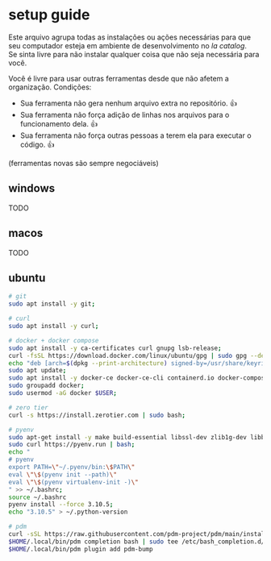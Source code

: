# setup guide
Este arquivo agrupa todas as instalações ou ações necessárias para que seu computador esteja em ambiente de desenvolvimento no *la catalog*.  
Se sinta livre para não instalar qualquer coisa que não seja necessária para você.  

Você é livre para usar outras ferramentas desde que não afetem a organização. Condições:  
- Sua ferramenta não gera nenhum arquivo extra no repositório. 👍  
- Sua ferramenta não força adição de linhas nos arquivos para o funcionamento dela. 👍  
- Sua ferramenta não força outras pessoas a terem ela para executar o código. 👍  

(ferramentas novas são sempre negociáveis)

## windows
TODO

## macos
TODO

## ubuntu

```bash
# git
sudo apt install -y git;

# curl
sudo apt install -y curl;

# docker + docker compose
sudo apt install -y ca-certificates curl gnupg lsb-release;
curl -fsSL https://download.docker.com/linux/ubuntu/gpg | sudo gpg --dearmor -o /usr/share/keyrings/docker-archive-keyring.gpg;
echo "deb [arch=$(dpkg --print-architecture) signed-by=/usr/share/keyrings/docker-archive-keyring.gpg] https://download.docker.com/linux/ubuntu $(lsb_release -cs) stable" | sudo tee /etc/apt/sources.list.d/docker.list > /dev/null;
sudo apt update;
sudo apt install -y docker-ce docker-ce-cli containerd.io docker-compose-plugin;
sudo groupadd docker;
sudo usermod -aG docker $USER;

# zero tier
curl -s https://install.zerotier.com | sudo bash;

# pyenv
sudo apt-get install -y make build-essential libssl-dev zlib1g-dev libbz2-dev libreadline-dev libsqlite3-dev wget llvm libncurses5-dev libncursesw5-dev xz-utils tk-dev libffi-dev liblzma-dev git;
sudo curl https://pyenv.run | bash;
echo "
# pyenv
export PATH=\"~/.pyenv/bin:\$PATH\"
eval \"\$(pyenv init --path)\"
eval \"\$(pyenv virtualenv-init -)\"
" >> ~/.bashrc;
source ~/.bashrc
pyenv install --force 3.10.5;
echo "3.10.5" > ~/.python-version

# pdm
curl -sSL https://raw.githubusercontent.com/pdm-project/pdm/main/install-pdm.py | python3 -
$HOME/.local/bin/pdm completion bash | sudo tee /etc/bash_completion.d/pdm.bash-completion
$HOME/.local/bin/pdm plugin add pdm-bump
```
